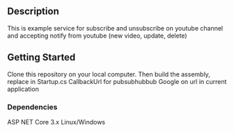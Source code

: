 
## Description

This is example service for subscribe and unsubscribe on youtube channel and accepting notify from youtube (new video, update, delete)

## Getting Started

Clone this repository on your local computer. 
Then build the assembly, replace in Startup.cs CallbackUrl for pubsubhubbub Google
on url in current application

### Dependencies

ASP NET Core 3.x 
Linux/Windows
